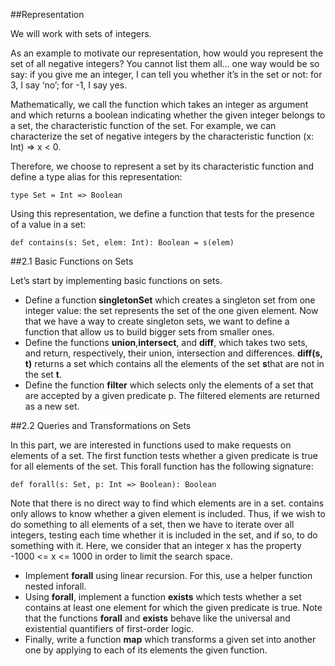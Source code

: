 ##Representation

We will work with sets of integers.

As an example to motivate our representation, how would you represent the set of all negative integers? You cannot list them all… one way would be so say: if you give me an integer, I can tell you whether it’s in the set or not: for 3, I say ‘no’; for -1, I say yes.

Mathematically, we call the function which takes an integer as argument and which returns a boolean indicating whether the given integer belongs to a set, the characteristic function of the set. For example, we can characterize the set of negative integers by the characteristic function (x: Int) => x < 0.

Therefore, we choose to represent a set by its characteristic function and define a type alias for this representation:


```
type Set = Int => Boolean
```

Using this representation, we define a function that tests for the presence of a value in a set:

```
def contains(s: Set, elem: Int): Boolean = s(elem)
```

##2.1 Basic Functions on Sets

Let’s start by implementing basic functions on sets.

- Define a function **singletonSet** which creates a singleton set from one integer value: the set represents the set of the one given element. Now that we have a way to create singleton sets, we want to define a function that allow us to build bigger sets from smaller ones.
- Define the functions **union**,**intersect**, and **diff**, which takes two sets, and return, respectively, their union, intersection and differences. **diff(s, t)** returns a set which contains all the elements of the set **s**that are not in the set **t**.
- Define the function **filter** which selects only the elements of a set that are accepted by a given predicate p. The filtered elements are returned as a new set.

##2.2 Queries and Transformations on Sets

In this part, we are interested in functions used to make requests on elements of a set. The first function tests whether a given predicate is true for all elements of the set. This forall function has the following signature:

```
def forall(s: Set, p: Int => Boolean): Boolean
```

Note that there is no direct way to find which elements are in a set. contains only allows to know whether a given element is included. Thus, if we wish to do something to all elements of a set, then we have to iterate over all integers, testing each time whether it is included in the set, and if so, to do something with it. Here, we consider that an integer x has the property -1000 <= x <= 1000 in order to limit the search space.

- Implement **forall** using linear recursion. For this, use a helper function nested inforall.
- Using **forall**, implement a function **exists** which tests whether a set contains at least one element for which the given predicate is true. Note that the functions **forall** and **exists** behave like the universal and existential quantifiers of first-order logic.
- Finally, write a function **map** which transforms a given set into another one by applying to each of its elements the given function.